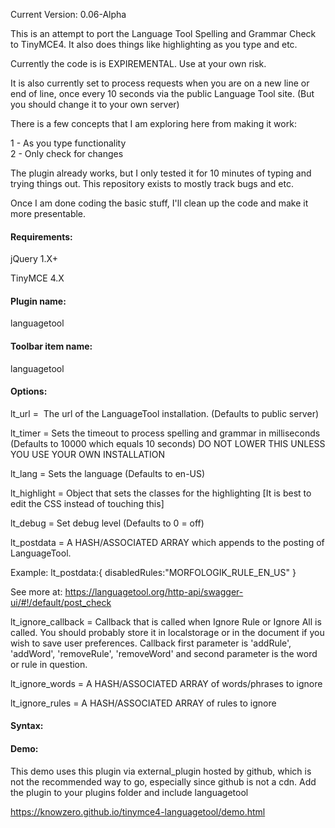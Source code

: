 Current Version: 0.06-Alpha

This is an attempt to port the Language Tool Spelling and Grammar Check to TinyMCE4\. It also does things like highlighting as you type and etc.

Currently the code is is EXPIREMENTAL. Use at your own risk.

It is also currently set to process requests when you are on a new line or end of line, once every 10 seconds via the public Language Tool site. (But you should change it to your own server)

There is a few concepts that I am exploring here from making it work:

1 - As you type functionality  
2 - Only check for changes

The plugin already works, but I only tested it for 10 minutes of typing and trying things out. This repository exists to mostly track bugs and etc.

Once I am done coding the basic stuff, I'll clean up the code and make it more presentable.

#### Requirements:

  jQuery 1.X+

  TinyMCE 4.X

#### Plugin name:

  languagetool

#### Toolbar item name:

  languagetool 

#### Options:

  lt_url =  The url of the LanguageTool installation. (Defaults to public server)
  
  lt_timer = Sets the timeout to process spelling and grammar in milliseconds (Defaults to 10000 which equals 10 seconds) DO NOT LOWER THIS UNLESS YOU USE YOUR OWN INSTALLATION
  
  lt_lang = Sets the language (Defaults to en-US)
  
  lt_highlight = Object that sets the classes for the highlighting [It is best to edit the CSS instead of touching this]
  
  lt_debug = Set debug level (Defaults to 0 = off)
  
  lt_postdata = A HASH/ASSOCIATED ARRAY which appends to the posting of LanguageTool. 
  
  Example: lt_postdata:{ disabledRules:"MORFOLOGIK_RULE_EN_US" } 
  
  See more at: https://languagetool.org/http-api/swagger-ui/#!/default/post_check
  
  lt_ignore_callback = Callback that is called when Ignore Rule or Ignore All is called. You should probably store it in localstorage or in the document if you wish to save user preferences. Callback first parameter is 'addRule', 'addWord', 'removeRule', 'removeWord' and second parameter is the word or rule in question.
  
  lt_ignore_words = A HASH/ASSOCIATED ARRAY of words/phrases to ignore
  
  lt_ignore_rules = A HASH/ASSOCIATED ARRAY of rules to ignore

#### Syntax:

  <script>  
  tinymce.init({  
    selector: "#mytextarea",  
    toolbar: 'undo redo | styleselect | bold italic | alignleft aligncenter alignright alignjustify | bullist numlist outdent indent | languagetool',  
    height: 700,  
    plugins: ['languagetool']  
  });  
  </script>

#### Demo:

This demo uses this plugin via external_plugin hosted by github, which is not the recommended way to go, especially since github is not a cdn. Add the plugin to your plugins folder and include languagetool

  https://knowzero.github.io/tinymce4-languagetool/demo.html

